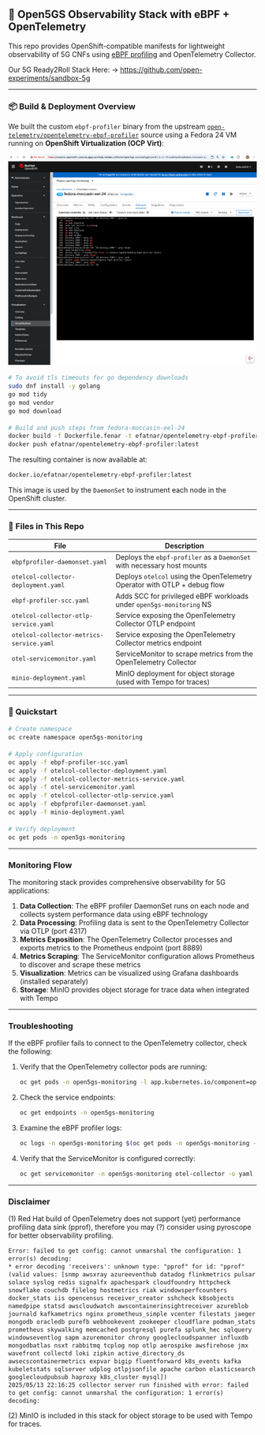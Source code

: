## 🧠 Open5GS Observability Stack with eBPF + OpenTelemetry

This repo provides OpenShift-compatible manifests for lightweight observability of 5G CNFs using [eBPF profiling](https://github.com/open-telemetry/opentelemetry-ebpf-profiler) and OpenTelemetry Collector.

Our 5G Ready2Roll Stack Here: -> https://github.com/open-experiments/sandbox-5g

---

### 📦 Build & Deployment Overview

We built the custom `ebpf-profiler` binary from the upstream [`open-telemetry/opentelemetry-ebpf-profiler`](https://github.com/open-telemetry/opentelemetry-ebpf-profiler) source using a Fedora 24 VM running on **OpenShift Virtualization (OCP Virt)**:

<div align="center">
    <img src="builder.png" width="1200"/>
</div>

```bash
# To avoid tls timeouts for go dependency downloads
sudo dnf install -y golang
go mod tidy
go mod vendor
go mod download

# Build and push steps from fedora-moccasin-eel-24
docker build -f Dockerfile.fenar -t efatnar/opentelemetry-ebpf-profiler:latest .
docker push efatnar/opentelemetry-ebpf-profiler:latest
```

The resulting container is now available at:

```txt
docker.io/efatnar/opentelemetry-ebpf-profiler:latest
```

This image is used by the `DaemonSet` to instrument each node in the OpenShift cluster.

---

### 📁 Files in This Repo

| File                               | Description                                                               |
|------------------------------------| ------------------------------------------------------------------------- |
| `ebpfprofiler-daemonset.yaml`      | Deploys the `ebpf-profiler` as a `DaemonSet` with necessary host mounts   |
| `otelcol-collector-deployment.yaml`| Deploys `otelcol` using the OpenTelemetry Operator with OTLP + debug flow |
| `ebpf-profiler-scc.yaml`           | Adds SCC for privileged eBPF workloads under `open5gs-monitoring` NS      |
| `otelcol-collector-otlp-service.yaml` | Service exposing the OpenTelemetry Collector OTLP endpoint              |
| `otelcol-collector-metrics-service.yaml` | Service exposing the OpenTelemetry Collector metrics endpoint        |
| `otel-servicemonitor.yaml`         | ServiceMonitor to scrape metrics from the OpenTelemetry Collector         |
| `minio-deployment.yaml`            | MinIO deployment for object storage (used with Tempo for traces)          |

---

### 🚀 Quickstart

```bash
# Create namespace
oc create namespace open5gs-monitoring

# Apply configuration
oc apply -f ebpf-profiler-scc.yaml
oc apply -f otelcol-collector-deployment.yaml
oc apply -f otelcol-collector-metrics-service.yaml
oc apply -f otel-servicemonitor.yaml
oc apply -f otelcol-collector-otlp-service.yaml
oc apply -f ebpfprofiler-daemonset.yaml
oc apply -f minio-deployment.yaml

# Verify deployment
oc get pods -n open5gs-monitoring
```

---

### Monitoring Flow

The monitoring stack provides comprehensive observability for 5G applications:

1. **Data Collection**: The eBPF profiler DaemonSet runs on each node and collects system performance data using eBPF technology
2. **Data Processing**: Profiling data is sent to the OpenTelemetry Collector via OTLP (port 4317)
3. **Metrics Exposition**: The OpenTelemetry Collector processes and exports metrics to the Prometheus endpoint (port 8889)
4. **Metrics Scraping**: The ServiceMonitor configuration allows Prometheus to discover and scrape these metrics
5. **Visualization**: Metrics can be visualized using Grafana dashboards (installed separately)
6. **Storage**: MinIO provides object storage for trace data when integrated with Tempo

---

### Troubleshooting

If the eBPF profiler fails to connect to the OpenTelemetry collector, check the following:

1. Verify that the OpenTelemetry collector pods are running:
   ```bash
   oc get pods -n open5gs-monitoring -l app.kubernetes.io/component=opentelemetry-collector
   ```

2. Check the service endpoints:
   ```bash
   oc get endpoints -n open5gs-monitoring
   ```

3. Examine the eBPF profiler logs:
   ```bash
   oc logs -n open5gs-monitoring $(oc get pods -n open5gs-monitoring -l app=ebpf-profiler -o name | head -1)
   ```

4. Verify that the ServiceMonitor is configured correctly:
   ```bash
   oc get servicemonitor -n open5gs-monitoring otel-collector -o yaml
   ```

---

### Disclaimer

(1) Red Hat build of OpenTelemetry does not support (yet) performance profiling data sink (pprof), therefore you may (?) consider using pyroscope for better observability profiling. 

```
Error: failed to get config: cannot unmarshal the configuration: 1 error(s) decoding:
* error decoding 'receivers': unknown type: "pprof" for id: "pprof" (valid values: [snmp awsxray azureeventhub datadog flinkmetrics pulsar solace syslog redis signalfx apachespark cloudfoundry httpcheck snowflake couchdb filelog hostmetrics riak windowsperfcounters docker_stats iis opencensus receiver_creator sshcheck k8sobjects namedpipe statsd awscloudwatch awscontainerinsightreceiver azureblob journald kafkametrics nginx prometheus_simple vcenter filestats jaeger mongodb oracledb purefb webhookevent zookeeper cloudflare podman_stats prometheus skywalking memcached postgresql purefa splunk_hec sqlquery windowseventlog sapm azuremonitor chrony googlecloudspanner influxdb mongodbatlas nsxt rabbitmq tcplog nop otlp aerospike awsfirehose jmx wavefront collectd loki zipkin active_directory_ds awsecscontainermetrics expvar bigip fluentforward k8s_events kafka kubeletstats sqlserver udplog otlpjsonfile apache carbon elasticsearch googlecloudpubsub haproxy k8s_cluster mysql])
2025/05/13 22:16:25 collector server run finished with error: failed to get config: cannot unmarshal the configuration: 1 error(s) decoding:
```

(2) MinIO is included in this stack for object storage to be used with Tempo for traces.

